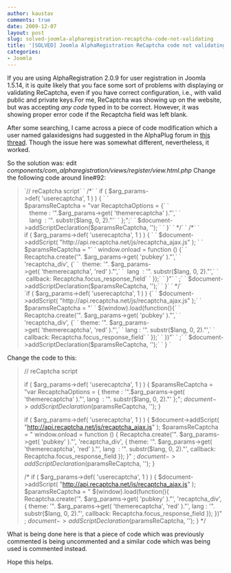 ```yaml
---
author: kaustav
comments: true
date: 2009-12-07
layout: post
slug: solved-joomla-alpharegistration-recaptcha-code-not-validating
title: '[SOLVED] Joomla AlphaRegistration ReCaptcha code not validating'
categories:
- Joomla
---
```





If you are using AlphaRegistration 2.0.9 for user registration in Joomla 1.5.14, it is quite likely that you face some sort of problems with displaying or validating ReCaptcha, even if you have correct configuration, i.e., with valid public and private keys.For me, ReCaptcha was showing up on the website, but was accepting _any code_ typed in to be correct. However, it was showing proper error code if the Recaptcha field was left blank.

After some searching, I came across a piece of code modification which a user named galaxidesigns had suggested in the AlphaPlug forum in [this thread](http://www.alphaplug.com/index.php/forum.html?func=view&catid=29&id=7611&limit=6&start=6#8017). Though the issue here was somewhat different, nevertheless, it worked.<!-- more -->



So the solution was:
edit _components/com_alpharegistration/views/register/view.html.php_
Change the following code around line#92:


<blockquote>`// reCaptcha script`
` /*`
` if ( $arg_params->def( 'userecaptcha', 1 ) ) { `
` $paramsReCaptcha = "var RecaptchaOptions = {`
`    theme : '".$arg_params->get( 'themerecaptcha' )."',`
`    lang  : '". substr($lang, 0, 2)."'`
` };";`
` $document->addScriptDeclaration($paramsReCaptcha, ''); `
` }`
` */`
` /*`
` if ( $arg_params->def( 'userecaptcha', 1 ) ) { `
` $document->addScript( "http://api.recaptcha.net/js/recaptcha_ajax.js" ); `
` $paramsReCaptcha = "`
` window.onload = function () {`
` Recaptcha.create('". $arg_params->get( 'pubkey' )."',`
` 'recaptcha_div', {`
`  theme: '". $arg_params->get( 'themerecaptcha', 'red' )."',`
`  lang  : '". substr($lang, 0, 2)."',`
`  callback: Recaptcha.focus_response_field`
` });`
` }"`
` ;`
` $document->addScriptDeclaration($paramsReCaptcha, '');`
` }`
` */`
`if ( $arg_params->def( 'userecaptcha', 1 ) ) {`
` $document->addScript( "http://api.recaptcha.net/js/recaptcha_ajax.js" );`
` $paramsReCaptcha = "`
` $(window).load(function(){`
` Recaptcha.create('". $arg_params->get( 'pubkey' )."',`
` 'recaptcha_div', {`
` theme: '". $arg_params->get( 'themerecaptcha', 'red' )."',`
` lang : '". substr($lang, 0, 2)."',`
` callback: Recaptcha.focus_response_field`
` });`
` })"`
` ;`
` $document->addScriptDeclaration($paramsReCaptcha, '');`
` } `</blockquote>


Change the code to this:


<blockquote>

// reCaptcha script

if ( $arg_params->def( 'userecaptcha', 1 ) ) {
$paramsReCaptcha = "var RecaptchaOptions = {
theme : '".$arg_params->get( 'themerecaptcha' )."',
lang  : '". substr($lang, 0, 2)."'
};";
$document->addScriptDeclaration($paramsReCaptcha, '');
}



if ( $arg_params->def( 'userecaptcha', 1 ) ) {
$document->addScript( "http://api.recaptcha.net/js/recaptcha_ajax.js" );
$paramsReCaptcha = "
window.onload = function () {
Recaptcha.create('". $arg_params->get( 'pubkey' )."',
'recaptcha_div', {
theme: '". $arg_params->get( 'themerecaptcha', 'red' )."',
lang  : '". substr($lang, 0, 2)."',
callback: Recaptcha.focus_response_field
});
}"
;
$document->addScriptDeclaration($paramsReCaptcha, '');
}

/*
if ( $arg_params->def( 'userecaptcha', 1 ) ) {
$document->addScript( "http://api.recaptcha.net/js/recaptcha_ajax.js" );
$paramsReCaptcha = "
$(window).load(function(){
Recaptcha.create('". $arg_params->get( 'pubkey' )."',
'recaptcha_div', {
theme: '". $arg_params->get( 'themerecaptcha', 'red' )."',
lang : '". substr($lang, 0, 2)."',
callback: Recaptcha.focus_response_field
});
})"
;
$document->addScriptDeclaration($paramsReCaptcha, '');
}
*/</blockquote>


What is being done here is that a piece of code which was previously commented is being uncommented and a similar code which was being used is commented instead.

Hope this helps.







